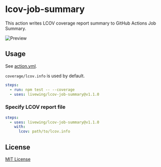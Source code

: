 # lcov-job-summary

This action writes LCOV coverage report summary to GitHub Actions Job Summary.

![Preview](https://user-images.githubusercontent.com/7447366/191450696-35d87c01-3cb9-4c35-b6b8-2132e9b05d64.png)

## Usage

See [action.yml](./action.yml).

`coverage/lcov.info` is used by default.

```yml
steps:
  - run: npm test -- --coverage
  - uses: livewing/lcov-job-summary@v1.1.0
```

### Specify LCOV report file

```yml
steps:
  - uses: livewing/lcov-job-summary@v1.1.0
    with:
      lcov: path/to/lcov.info
```

## License

[MIT License](./LICENSE)
